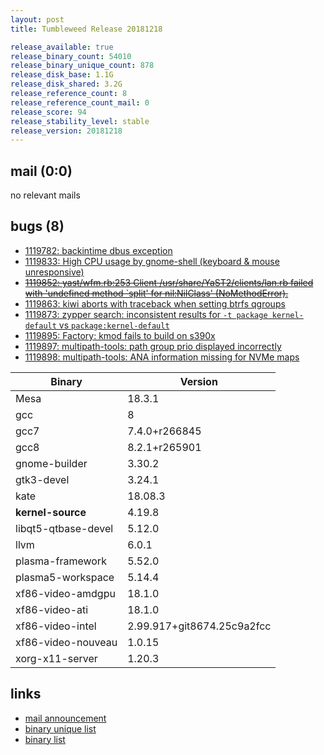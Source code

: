 ```yaml
---
layout: post
title: Tumbleweed Release 20181218

release_available: true
release_binary_count: 54010
release_binary_unique_count: 878
release_disk_base: 1.1G
release_disk_shared: 3.2G
release_reference_count: 8
release_reference_count_mail: 0
release_score: 94
release_stability_level: stable
release_version: 20181218
---
```


## mail (0:0)

no relevant mails

## bugs (8)

<!--more-->

- [1119782: backintime dbus exception](https://bugzilla.opensuse.org/show_bug.cgi?id=1119782)
- [1119833: High CPU usage by gnome-shell (keyboard & mouse unresponsive)](https://bugzilla.opensuse.org/show_bug.cgi?id=1119833)
- ~~[1119852: yast/wfm.rb:253 Client /usr/share/YaST2/clients/lan.rb failed with 'undefined method `split' for nil:NilClass' (NoMethodError).](https://bugzilla.opensuse.org/show_bug.cgi?id=1119852)~~
- [1119863: kiwi aborts with traceback when setting btrfs qgroups](https://bugzilla.opensuse.org/show_bug.cgi?id=1119863)
- [1119873: zypper search: inconsistent results for `-t package kernel-default` vs `package:kernel-default`](https://bugzilla.opensuse.org/show_bug.cgi?id=1119873)
- [1119895: Factory: kmod fails to build on s390x](https://bugzilla.opensuse.org/show_bug.cgi?id=1119895)
- [1119897: multipath-tools: path group prio displayed incorrectly](https://bugzilla.opensuse.org/show_bug.cgi?id=1119897)
- [1119898: multipath-tools: ANA information missing for NVMe maps](https://bugzilla.opensuse.org/show_bug.cgi?id=1119898)

Binary | Version
--- | ---
Mesa | 18.3.1
gcc | 8
gcc7 | 7.4.0+r266845
gcc8 | 8.2.1+r265901
gnome-builder | 3.30.2
gtk3-devel | 3.24.1
kate | 18.08.3
**kernel-source** | 4.19.8
libqt5-qtbase-devel | 5.12.0
llvm | 6.0.1
plasma-framework | 5.52.0
plasma5-workspace | 5.14.4
xf86-video-amdgpu | 18.1.0
xf86-video-ati | 18.1.0
xf86-video-intel | 2.99.917+git8674.25c9a2fcc
xf86-video-nouveau | 1.0.15
xorg-x11-server | 1.20.3

## links

- [mail announcement](https://lists.opensuse.org/opensuse-factory/2018-12/msg00143.html)
- [binary unique list](http://download.tumbleweed.boombatower.com/20181218/rpm.unique.list)
- [binary list](http://download.tumbleweed.boombatower.com/20181218/rpm.list)
